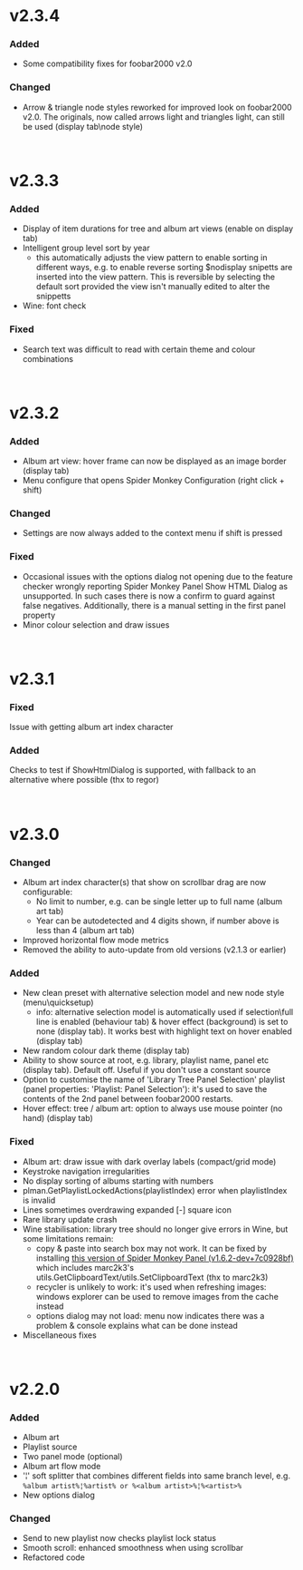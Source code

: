 # v2.3.4

### Added
- Some compatibility fixes for foobar2000 v2.0

### Changed
- Arrow & triangle node styles reworked for improved look on foobar2000 v2.0. The originals, now called arrows light and triangles light, can still be used (display tab\node style)

<br />

# v2.3.3

### Added
- Display of item durations for tree and album art views (enable on display tab)
- Intelligent group level sort by year
	- this automatically adjusts the view pattern to enable sorting in different ways, e.g. to enable reverse sorting $nodisplay snipetts are inserted into the view pattern. This is reversible by selecting the default sort provided the view isn't manually edited to alter the snippetts
- Wine: font check

### Fixed
- Search text was difficult to read with certain theme and colour combinations

<br />

# v2.3.2

### Added
- Album art view: hover frame can now be displayed as an image border (display tab)
- Menu configure that opens Spider Monkey Configuration (right click + shift)

### Changed
- Settings are now always added to the context menu if shift is pressed

### Fixed
- Occasional issues with the options dialog not opening due to the feature checker wrongly reporting Spider Monkey Panel Show HTML Dialog as unsupported. In such cases there is now a confirm to guard against false negatives. Additionally, there is a manual setting in the first panel property
- Minor colour selection and draw issues

<br />

# v2.3.1

### Fixed
Issue with getting album art index character

### Added
Checks to test if ShowHtmlDialog is supported, with fallback to an alternative where possible (thx to regor)

<br />

# v2.3.0

### Changed
- Album art index character(s) that show on scrollbar drag are now configurable:
    - No limit to number, e.g. can be single letter up to full name (album art tab)
    - Year can be autodetected and 4 digits shown, if number above is less than 4 (album art tab)
- Improved horizontal flow mode metrics
- Removed the ability to auto-update from old versions (v2.1.3 or earlier)

### Added
- New clean preset with alternative selection model and new node style (menu\quicksetup)
	- info: alternative selection model is automatically used if selection\full line is enabled (behaviour tab) & hover effect (background) is set to none (display tab). It works best with highlight text on hover enabled (display tab)
- New random colour dark theme (display tab)
- Ability to show source at root, e.g. library, playlist name, panel etc (display tab). Default off. Useful if you don't use a constant source
- Option to customise the name of 'Library Tree Panel Selection' playlist (panel properties: 'Playlist: Panel Selection'): it's used to save the contents of the 2nd panel between foobar2000 restarts.
- Hover effect: tree / album art: option to always use mouse pointer (no hand) (display tab)

### Fixed
- Album art: draw issue with dark overlay labels (compact/grid mode)
- Keystroke navigation irregularities
- No display sorting of albums starting with numbers
- plman.GetPlaylistLockedActions(playlistIndex) error when playlistIndex is invalid
- Lines sometimes overdrawing expanded [-] square icon
- Rare library update crash
- Wine stabilisation: library tree should no longer give errors in Wine, but some limitations remain:
    - copy & paste into search box may not work. It can be fixed by installing [this version of Spider Monkey Panel (v1.6.2-dev+7c0928bf)](https://github.com/Wil-B/Find-and-Play/files/8575143/foo_spider_monkey_panel.zip) which includes marc2k3's utils.GetClipboardText/utils.SetClipboardText (thx to marc2k3)
    - recycler is unlikely to work: it's used when refreshing images: windows explorer can be used to remove images from the cache instead
    - options dialog may not load: menu now indicates there was a problem & console explains what can be done instead
- Miscellaneous fixes

<br />

# v2.2.0
### Added
- Album art
- Playlist source
- Two panel mode (optional)
- Album art flow mode
- '¦' soft splitter that combines different fields into same branch level, e.g.
	`%album artist%¦%artist% or %<album artist>%¦%<artist>%`
- New options dialog

### Changed
- Send to new playlist now checks playlist lock status
- Smooth scroll: enhanced smoothness when using scrollbar
- Refactored code
